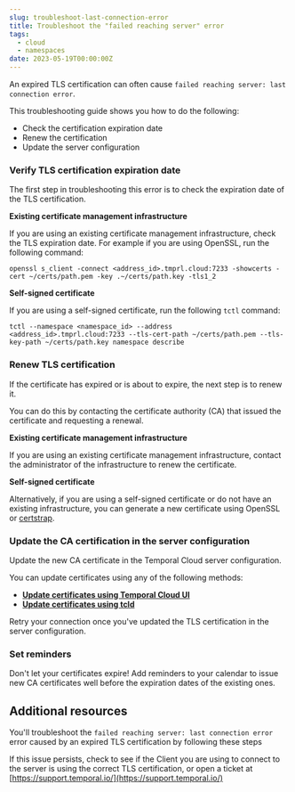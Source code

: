 ```yaml
---
slug: troubleshoot-last-connection-error
title: Troubleshoot the "failed reaching server" error
tags:
  - cloud
  - namespaces
date: 2023-05-19T00:00:00Z
---
```


An expired TLS certification can often cause `failed reaching server: last connection error`.

This troubleshooting guide shows you how to do the following:

- Check the certification expiration date
- Renew the certification
- Update the server configuration

### Verify TLS certification expiration date

The first step in troubleshooting this error is to check the expiration date of the TLS certification.

**Existing certificate management infrastructure**

If you are using an existing certificate management infrastructure, check the TLS expiration date.
For example if you are using OpenSSL, run the following command:

```command
openssl s_client -connect <address_id>.tmprl.cloud:7233 -showcerts -cert ~/certs/path.pem -key .~/certs/path.key -tls1_2
```

**Self-signed certificate**

If you are using a self-signed certificate, run the following `tctl` command:

```command
tctl --namespace <namespace_id> --address <address_id>.tmprl.cloud:7233 --tls-cert-path ~/certs/path.pem --tls-key-path ~/certs/path.key namespace describe
```

### Renew TLS certification

If the certificate has expired or is about to expire, the next step is to renew it.

You can do this by contacting the certificate authority (CA) that issued the certificate and requesting a renewal.

**Existing certificate management infrastructure**

If you are using an existing certificate management infrastructure, contact the administrator of the infrastructure to renew the certificate.

**Self-signed certificate**

Alternatively, if you are using a self-signed certificate or do not have an existing infrastructure, you can generate a new certificate using OpenSSL or [certstrap](https://github.com/square/certstrap).

<!-- For information on generating a self-signed certificate, see [Link to this or similar](https://github.com/temporalio/documentation/pull/2024)
-->

### Update the CA certification in the server configuration

Update the new CA certificate in the Temporal Cloud server configuration.

You can update certificates using any of the following methods:

- **[Update certificates using Temporal Cloud UI](https://docs.temporal.io/cloud/how-to-manage-certificates-in-temporal-cloud#update-certificates-using-temporal-cloud-ui)**
- **[Update certificates using tcld](https://docs.temporal.io/cloud/how-to-manage-certificates-in-temporal-cloud#update-certificates-using-tcld)**

Retry your connection once you've updated the TLS certification in the server configuration.

### Set reminders

Don't let your certificates expire! Add reminders to your calendar to issue new CA certificates well before the expiration dates of the existing ones.

## Additional resources

You'll troubleshoot the `failed reaching server: last connection error` error caused by an expired TLS certification by following these steps

If this issue persists, check to see if the Client you are using to connect to the server is using the correct TLS certification, or open a ticket at [https://support.temporal.io/](https://support.temporal.io/)
